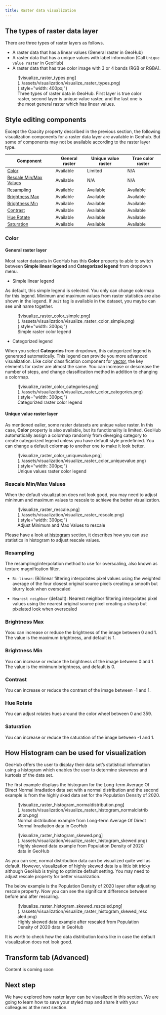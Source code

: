 ```yaml
---
title: Raster data visualization
---
```


## The types of raster data layer

There are three types of raster layers as follows.

- A raster data that has a linear values (General raster in GeoHub)
- A raster data that has a unique values with label information (Call `Unique value raster` in GeoHub)
- A raster data that has true color image with 3 or 4 bands (RGB or RGBA).

<figure markdown="span">
  ![visualize_raster_types.png](../assets/visualization/visualize_raster_types.png){:style="width: 400px;"}
  <figcaption>Three types of raster data in GeoHub. First layer is true color raster, second layer is unique value raster, and the last one is the most general raster which has linear values.</figcaption>
</figure>

## Style editing components

Except the Opacity property described in the previous section, the following visualization components for a raster data layer are available in Geohub. But some of components may not be available according to the raster layer type.

| Component                                        | General raster | Unique value raster | True color raster |
| ------------------------------------------------ | -------------- | ------------------- | ----------------- |
| [Color](#color)                                  | Available      | Limited             | N/A               |
| [Rescale Min/Max Values](#rescale-minmax-values) | Available      | N/A                 | N/A               |
| [Resampling](#resampling)                        | Available      | Available           | Available         |
| [Brightness Max](#brightness-max)                | Available      | Available           | Available         |
| [Brightness Min](#brightness-min)                | Available      | Available           | Available         |
| [Contrast](#contrast)                            | Available      | Available           | Available         |
| [Hue Rotate](#hue-rotate)                        | Available      | Available           | Available         |
| [Saturation](#saturation)                        | Available      | Available           | Available         |

### Color

#### General raster layer

Most raster datasets in GeoHub has this **Color** property to able to switch between **Simple linear legend** and **Categorized legend** from dropdown menu.

- Simple linear legend

As default, this simple legend is selected. You only can change colormap for this legend. Minimum and maximum values from raster statistics are also shown in the legend. If `Unit` tag is available in the dataset, you maybe can see unit name together.

<figure markdown="span">
  ![visualize_raster_color_simple.png](../assets/visualization/visualize_raster_color_simple.png){:style="width: 300px;"}
  <figcaption>Simple raster color legend</figcaption>
</figure>

- Categorized legend

When you select **Categories** from dropdown, this categorized legend is generated automatically. This legend can provide you more advanced visualization. Like color classification component for [vector](./visualize_vector.md#fill-color), the key elements for raster are almost the same. You can increase or descrease the number of steps, and change classification method in addition to changing a colormap.

<figure markdown="span">
  ![visualize_raster_color_categories.png](../assets/visualization/visualize_raster_color_categories.png){:style="width: 300px;"}
  <figcaption>Categorized raster color legend</figcaption>
</figure>

#### Unique value raster layer

As mentioned ealier, some raster datasets are unique value raster. In this case, **Color** property is also available, but its functionality is limited. GeoHub automatically assign a colormap randomly from diverging category to create categorized legend unless you have default style predefinied. You can change a default colormap to another one to make it look better.

<figure markdown="span">
  ![visualize_raster_color_uniquevalue.png](../assets/visualization/visualize_raster_color_uniquevalue.png){:style="width: 300px;"}
  <figcaption>Unique values raster color legend</figcaption>
</figure>

### Rescale Min/Max Values

When the default visualization does not look good, you may need to adjust minimum and maximum values to rescale to achieve the better visualization.

<figure markdown="span">
  ![visualize_raster_rescale.png](../assets/visualization/visualize_raster_rescale.png){:style="width: 300px;"}
  <figcaption>Adjust Minimum and Max Values to rescale</figcaption>
</figure>

Please have a look at [histogram](#how-histogram-can-be-used-for-visualization) section, it describes how you can use statistics in histogram to adjust rescale values.

### Resampling

The resampling/interpolation method to use for overscaling, also known as texture magnification filter.

- `Bi-linear`: (Bi)linear filtering interpolates pixel values using the weighted average of the four closest original source pixels creating a smooth but blurry look when overscaled

- `Nearest neighbor` (default): Nearest neighbor filtering interpolates pixel values using the nearest original source pixel creating a sharp but pixelated look when overscaled

### Brightness Max

Yoou can increase or reduce the brightness of the image between 0 and 1. The value is the maximum brightness, and default is 1.

### Brightness Min

You can increase or reduce the brightness of the image between 0 and 1. The value is the minimum brightness, and default is 0.

### Contrast

You can increase or reduce the contrast of the image between -1 and 1.

### Hue Rotate

You can adjust rotates hues around the color wheel between 0 and 359.

### Saturation

You can increase or reduce the saturation of the image between -1 and 1.

## How Histogram can be used for visualization

GeoHub offers the user to display their data set’s statistical information using a histogram which enables the user to determine skewness and kurtosis of the data set.

The first example displays the histogram for the Long-term Average Of Direct Normal Irradiation data set with a normal distribution and the second example is from the highly sked data set for the Population Density of 2020.

<figure markdown="span">
  ![visualize_raster_histogram_normaldistribution.png](../assets/visualization/visualize_raster_histogram_normaldistribution.png)
  <figcaption>Normal distribution example from Long-term Average Of Direct Normal Irradiation data in GeoHub</figcaption>
</figure>

<figure markdown="span">
  ![visualize_raster_histogram_skewed.png](../assets/visualization/visualize_raster_histogram_skewed.png)
  <figcaption>Highly skewed data example from Population Density of 2020 data in GeoHub</figcaption>
</figure>

As you can see, normal distribution data can be visualized quite well as default. However, visualization of highly skewed data is a little bit tricky although GeoHub is trying to optimize default setting. You may need to adjust rescale property for better visualization.

The below example is the Population Density of 2020 layer after adjusting rescale property. Now you can see the significant difference between before and after rescaling.

<figure markdown="span">
  ![visualize_raster_histogram_skewed_rescaled.png](../assets/visualization/visualize_raster_histogram_skewed_rescaled.png)
  <figcaption>Highly skewed data example after rescaled from Population Density of 2020 data in GeoHub</figcaption>
</figure>

It is worth to check how the data distribution looks like in case the default visualization does not look good.

## Transform tab (Advanced)

Content is coming soon

## Next step

We have explored how raster layer can be visualized in this section. We are going to learn how to save your styled map and share it with your colleagues at the next section.
